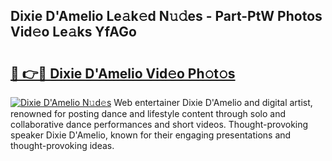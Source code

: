 ## Dixie D'Amelio Le𝚊k𝚎d N𝚞𝚍es - Part-PtW Photos Vid𝚎o Le𝚊ks YfAGo

# <h2><a href="http://fbfazzu.evod.top/?m=Dixie+D%27Amelio">🔗 👉🔴 Dixie D'Amelio Vid𝚎o Ph𝚘t𝚘s</a></h2>

[![Dixie D'Amelio N𝚞d𝚎s](https://i.imgur.com/8V9OHl7.gif)](http://fbfazzu.evod.top/?m=Dixie+D%27Amelio)
Web entertainer Dixie D'Amelio and digital artist, renowned for posting dance and lifestyle content through solo and collaborative dance performances and short videos. Thought-provoking speaker Dixie D'Amelio, known for their engaging presentations and thought-provoking ideas. 
